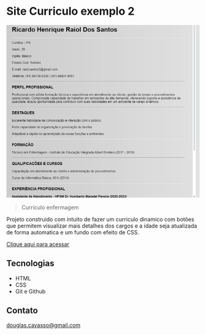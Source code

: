 # Site Curriculo exemplo 2
![preview](./.github/preview.png)

> Curriculo enfermagem

Projeto construido com intuito de fazer um curriculo dinamico com botões que 
permitem visualizar mais detalhes dos cargos e a idade seja atualizada de forma automatica e um fundo com efeito de CSS.

[ Clique aqui para acessar](https://douglascorreacavasso.github.io/Ricardo-Henrique-Raiol-Dos-Santos/)


## Tecnologias

- HTML
- CSS
- Git e Github

## Contato

douglas.cavasso@gmail.com